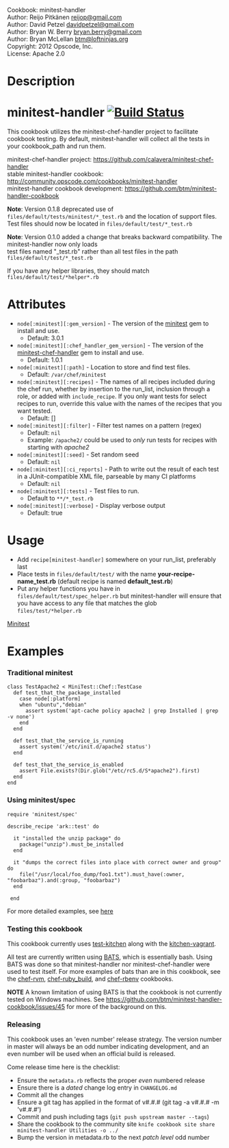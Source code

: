 Cookbook: minitest-handler<br/>
Author: Reijo Pitkänen <reijop@gmail.com><br/>
Author: David Petzel <davidpetzel@gmail.com><br/>
Author: Bryan W. Berry <bryan.berry@gmail.com><br/>
Author: Bryan McLellan <btm@loftninjas.org><br/>
Copyright: 2012 Opscode, Inc.<br/>
License: Apache 2.0<br/>

Description
===========

# <a name="title"></a> minitest-handler [![Build Status](https://secure.travis-ci.org/btm/minitest-handler-cookbook.png?branch=master)](http://travis-ci.org/btm/minitest-handler-cookbook)

This cookbook utilizes the minitest-chef-handler project to facilitate
cookbook testing. By default, minitest-handler will collect all the
tests in your cookbook_path and run them. 

minitest-chef-handler project: https://github.com/calavera/minitest-chef-handler<br/>
stable minitest-handler cookbook: http://community.opscode.com/cookbooks/minitest-handler<br/>
minitest-handler cookbook development: https://github.com/btm/minitest-handler-cookbook<br/>

**Note**: Version 0.1.8 deprecated use of
``files/default/tests/minitest/*_test.rb`` and the location of support
files. Test files should now be located in
``files/default/test/*_test.rb``

**Note**: Version 0.1.0 added a change that breaks backward compatibility. The minitest-handler now only loads<br/>
test files named "<recipe-name>_test.rb" rather than all test files in the path `files/default/test/*_test.rb`

If you have any helper libraries, they should match `files/default/test/*helper*.rb`

Attributes
==========
* `node[:minitest][:gem_version]` - The version of the [minitest](http://rubygems.org/gems/minitest)
  gem to install and use. 
  * Default: 3.0.1
* `node[:minitest][:chef_handler_gem_version]` - The version of the [minitest-chef-handler](http://rubygems.org/gems/minitest-chef-handler)
  gem to install and use. 
  * Default: 1.0.1
* `node[:minitest][:path]` - Location to store and find test files. 
  * Default: `/var/chef/minitest`
* `node[:minitest][:recipes]` - The names of all recipes included during the 
  chef run, whether by insertion to the run_list, inclusion through a role, or 
  added with `include_recipe`. If you only want tests for select recipes to run,
  override this value with the names of the recipes that you want tested.
  * Default: []
* `node[:minitest][:filter]` - Filter test names on a pattern (regex)
  * Default: `nil`
  * Example: `/apache2/` could be used to *only* run tests for recipes with
    starting with *apache2*
* `node[:minitest][:seed]` - Set random seed
  * Default: `nil`
* `node[:minitest][:ci_reports]` - Path to write out the result of each
  test in a JUnit-compatible XML file, parseable by many CI platforms
  * Default: `nil`
* `node[:minitest][:tests]` - Test files to run.
  * Default to `**/*_test.rb`
* `node[:minitest][:verbose]` - Display verbose output
  * Default: true

Usage
=====

* Add ``recipe[minitest-handler]`` somewhere on your run_list, preferably last
* Place tests in ``files/default/test/`` with the name **your-recipe-name\_test.rb**
  (default recipe is named **default_test.rb**)
* Put any helper functions you have in ``files/default/test/spec_helper.rb`` but
  minitest-handler will ensure that you have access to any file that
  matches the glob ``files/test/*helper.rb``

[Minitest](https://github.com/seattlerb/minitest)

Examples
========

### Traditional minitest

    class TestApache2 < MiniTest::Chef::TestCase
      def test_that_the_package_installed
        case node[:platform]
        when "ubuntu","debian"
          assert system('apt-cache policy apache2 | grep Installed | grep -v none')
        end
      end

      def test_that_the_service_is_running
        assert system('/etc/init.d/apache2 status')
      end

      def test_that_the_service_is_enabled
        assert File.exists?(Dir.glob("/etc/rc5.d/S*apache2").first)
      end
    end



### Using minitest/spec

    require 'minitest/spec'

    describe_recipe 'ark::test' do

      it "installed the unzip package" do
        package("unzip").must_be_installed
      end

      it "dumps the correct files into place with correct owner and group" do
        file("/usr/local/foo_dump/foo1.txt").must_have(:owner, "foobarbaz").and(:group, "foobarbaz")
      end

     end

For more detailed examples, see [here](https://github.com/calavera/minitest-chef-handler/blob/v0.4.0/examples/spec_examples/files/default/tests/minitest/example_test.rb)


### Testing this cookbook

This cookbook currently uses [test-kitchen](https://github.com/opscode/test-kitchen)
along with the [kitchen-vagrant](https://github.com/opscode/kitchen-vagrant).

All test are currently written using [BATS](https://github.com/sstephenson/bats), 
which is essentially bash. Using BATS was done so that minitest-handler nor
minitest-chef-handler were used to test itself. For more examples of bats than 
are in this cookbook, see the [chef-rvm](https://github.com/fnichol/chef-rvm), 
[chef-ruby_build](https://github.com/fnichol/chef-ruby_build), and 
[chef-rbenv](https://github.com/fnichol/chef-rbenv) cookbooks.

**NOTE** A known limitation of using BATS is that the cookbook is not currently
tested on Windows machines. See https://github.com/btm/minitest-handler-cookbook/issues/45
for more of the background on this.

### Releasing
This cookbook uses an 'even number' release strategy. The version number in master
will always be an odd number indicating development, and an even number will
be used when an official build is released.

Come release time here is the checklist:
* Ensure the `metadata.rb` reflects the proper *even* numbered release
* Ensure there is a *dated* change log entry in `CHANGELOG.md`
* Commit all the changes
* Ensure a git tag has applied in the format of v#.#.# (git tag -a v#.#.# -m 'v#.#.#')
* Commit and push including tags (`git push upstream master --tags`)
* Share the cookbook to the community site
  `knife cookbook site share minitest-handler Utilities -o ../`
* Bump the version in metadata.rb to the next *patch level* odd number
